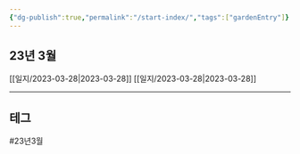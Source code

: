 ```yaml
---
{"dg-publish":true,"permalink":"/start-index/","tags":["gardenEntry"]}
---
```




## 23년 3월

[[일지/2023-03-28\|2023-03-28]] [[일지/2023-03-28\|2023-03-28]]

---

## 테그

#23년3월 